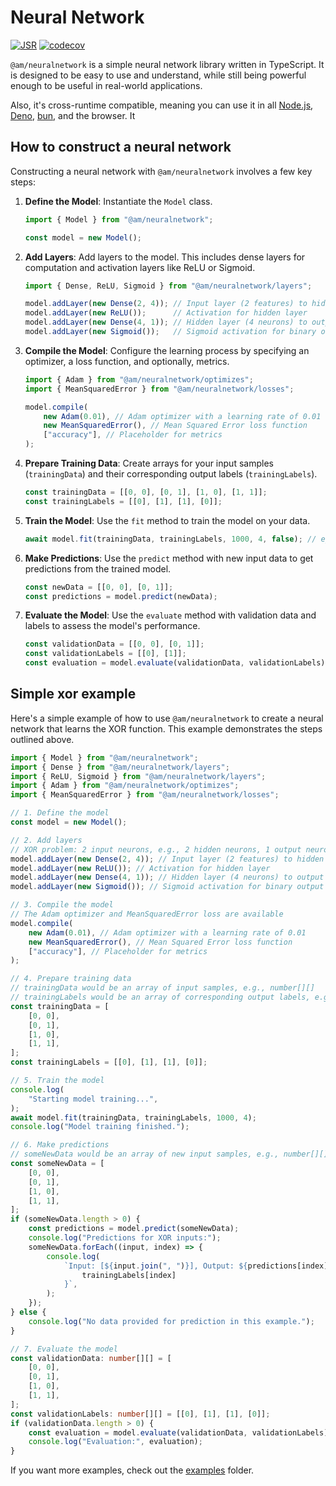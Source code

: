 # Neural Network

[![JSR](https://jsr.io/badges/@am/neuralnetwork)](https://jsr.io/@am/neuralnetwork) [![codecov](https://codecov.io/gh/AugustinMauroy/am-neuralnetwork/graph/badge.svg?token=5NGBHF23AK)](https://codecov.io/gh/AugustinMauroy/am-neuralnetwork)

`@am/neuralnetwork` is a simple neural network library written in TypeScript. It
is designed to be easy to use and understand, while still being powerful enough
to be useful in real-world applications.

Also, it's cross-runtime compatible, meaning you can use it in all [Node.js](https://nodejs.org/), [Deno](https://deno.land/), [bun](https://bun.sh), and the browser. It

## How to construct a neural network

Constructing a neural network with `@am/neuralnetwork` involves a few key steps:

1.  **Define the Model**: Instantiate the `Model` class.
    ```typescript
    import { Model } from "@am/neuralnetwork";

    const model = new Model();
    ```
2.  **Add Layers**: Add layers to the model. This includes dense layers for computation and activation layers like ReLU or Sigmoid.
    ```ts
    import { Dense, ReLU, Sigmoid } from "@am/neuralnetwork/layers";

    model.addLayer(new Dense(2, 4)); // Input layer (2 features) to hidden layer (4 neurons)
    model.addLayer(new ReLU());      // Activation for hidden layer
    model.addLayer(new Dense(4, 1)); // Hidden layer (4 neurons) to output layer (1 neuron)
    model.addLayer(new Sigmoid());   // Sigmoid activation for binary output
    ```
3.  **Compile the Model**: Configure the learning process by specifying an optimizer, a loss function, and optionally, metrics.
    ```ts
    import { Adam } from "@am/neuralnetwork/optimizes";
    import { MeanSquaredError } from "@am/neuralnetwork/losses";
    
    model.compile(
	    new Adam(0.01), // Adam optimizer with a learning rate of 0.01
	    new MeanSquaredError(), // Mean Squared Error loss function
	    ["accuracy"], // Placeholder for metrics
    );
    ```
4.  **Prepare Training Data**: Create arrays for your input samples (`trainingData`) and their corresponding output labels (`trainingLabels`).
    ```ts
    const trainingData = [[0, 0], [0, 1], [1, 0], [1, 1]];
    const trainingLabels = [[0], [1], [1], [0]];
    ```
5.  **Train the Model**: Use the `fit` method to train the model on your data.
    ```ts
    await model.fit(trainingData, trainingLabels, 1000, 4, false); // epochs, batchSize, debug
    ```
6.  **Make Predictions**: Use the `predict` method with new input data to get predictions from the trained model.
    ```ts
    const newData = [[0, 0], [0, 1]];
    const predictions = model.predict(newData);
    ```
7.  **Evaluate the Model**: Use the `evaluate` method with validation data and labels to assess the model's performance.
    ```ts
    const validationData = [[0, 0], [0, 1]];
    const validationLabels = [[0], [1]];
    const evaluation = model.evaluate(validationData, validationLabels);
    ```

## Simple xor example

Here's a simple example of how to use `@am/neuralnetwork` to create a neural network that learns the XOR function. This example demonstrates the steps outlined above.

```ts
import { Model } from "@am/neuralnetwork";
import { Dense } from "@am/neuralnetwork/layers";
import { ReLU, Sigmoid } from "@am/neuralnetwork/layers";
import { Adam } from "@am/neuralnetwork/optimizes";
import { MeanSquaredError } from "@am/neuralnetwork/losses";

// 1. Define the model
const model = new Model();

// 2. Add layers
// XOR problem: 2 input neurons, e.g., 2 hidden neurons, 1 output neuron
model.addLayer(new Dense(2, 4)); // Input layer (2 features) to hidden layer (4 neurons)
model.addLayer(new ReLU()); // Activation for hidden layer
model.addLayer(new Dense(4, 1)); // Hidden layer (4 neurons) to output layer (1 neuron)
model.addLayer(new Sigmoid()); // Sigmoid activation for binary output

// 3. Compile the model
// The Adam optimizer and MeanSquaredError loss are available
model.compile(
	new Adam(0.01), // Adam optimizer with a learning rate of 0.01
	new MeanSquaredError(), // Mean Squared Error loss function
	["accuracy"], // Placeholder for metrics
);

// 4. Prepare training data
// trainingData would be an array of input samples, e.g., number[][]
// trainingLabels would be an array of corresponding output labels, e.g., number[][]
const trainingData = [
	[0, 0],
	[0, 1],
	[1, 0],
	[1, 1],
];
const trainingLabels = [[0], [1], [1], [0]];

// 5. Train the model
console.log(
    "Starting model training...",
);
await model.fit(trainingData, trainingLabels, 1000, 4);
console.log("Model training finished.");

// 6. Make predictions
// someNewData would be an array of new input samples, e.g., number[][]
const someNewData = [
	[0, 0],
	[0, 1],
	[1, 0],
	[1, 1],
];
if (someNewData.length > 0) {
	const predictions = model.predict(someNewData);
	console.log("Predictions for XOR inputs:");
	someNewData.forEach((input, index) => {
		console.log(
			`Input: [${input.join(", ")}], Output: ${predictions[index]}, Expected: ${
				trainingLabels[index]
			}`,
		);
	});
} else {
	console.log("No data provided for prediction in this example.");
}

// 7. Evaluate the model
const validationData: number[][] = [
	[0, 0],
	[0, 1],
	[1, 0],
	[1, 1],
];
const validationLabels: number[][] = [[0], [1], [1], [0]];
if (validationData.length > 0) {
	const evaluation = model.evaluate(validationData, validationLabels);
	console.log("Evaluation:", evaluation);
}
```

If you want more examples, check out the [examples](https://github.com/AugustinMauroy/am-neuralnetwork/tree/main/examples) folder.
